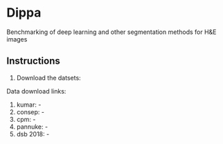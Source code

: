 # Dippa
Benchmarking of deep learning and other segmentation methods for H&amp;E images


## Instructions
1. Download the datsets:

Data download links:
1. kumar: -
2. consep: -
3. cpm: -
4. pannuke: -
5. dsb 2018: -